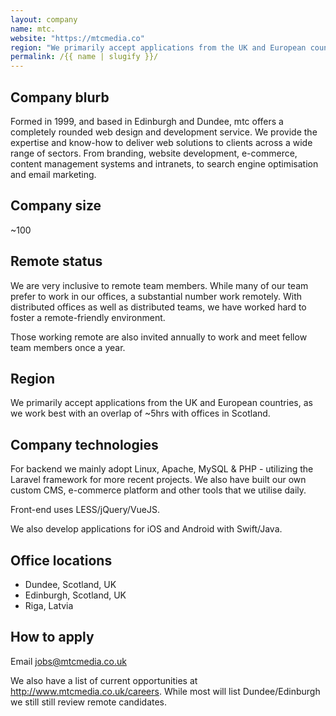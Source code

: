 ```yaml
---
layout: company
name: mtc.
website: "https://mtcmedia.co"
region: "We primarily accept applications from the UK and European countries, as we work best with an overlap of ~5hrs with offices in Scotland."
permalink: /{{ name | slugify }}/
---
```


## Company blurb

Formed in 1999, and based in Edinburgh and Dundee, mtc offers a completely rounded web design and development service. We provide the expertise and know-how to deliver web solutions to clients across a wide range of sectors. From branding, website development, e-commerce, content management systems and intranets, to search engine optimisation and email marketing.

## Company size

~100

## Remote status

We are very inclusive to remote team members. While many of our team prefer to work in our offices, a substantial number work remotely. With distributed offices as well as distributed teams, we have worked hard to foster a remote-friendly environment.

Those working remote are also invited annually to work and meet fellow team members once a year.

## Region

We primarily accept applications from the UK and European countries, as we work best with an overlap of ~5hrs with offices in Scotland.

## Company technologies

For backend we mainly adopt Linux, Apache, MySQL & PHP - utilizing the Laravel framework for more recent projects. We also have built our own custom CMS, e-commerce platform and other tools that we utilise daily.

Front-end uses LESS/jQuery/VueJS.

We also develop applications for iOS and Android with Swift/Java.

## Office locations

* Dundee, Scotland, UK
* Edinburgh, Scotland, UK
* Riga, Latvia

## How to apply

Email jobs@mtcmedia.co.uk

We also have a list of current opportunities at http://www.mtcmedia.co.uk/careers. While most will list Dundee/Edinburgh we still still review remote candidates.